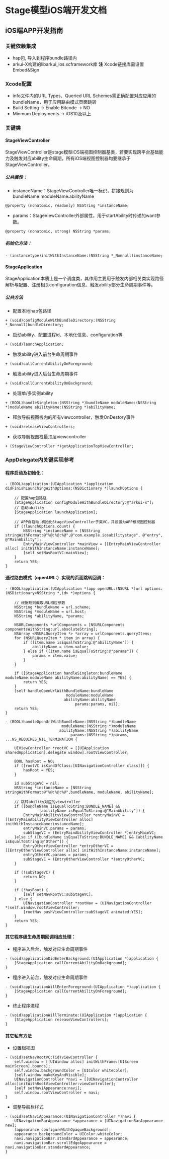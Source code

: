 # Stage模型iOS端开发文档

## iOS端APP开发指南

### 关键依赖集成

* hap包, 导入到程序bundle路径内
* arkui-X构建的libarkui_ios.xcframework库
  **注** Xcode链接库需设置Embed&Sign

### Xcode配置

* info文件内的URL Types、Queried URL Schemes需正确配置对应应用的bundleName，用于应用路由模式页面跳转
* Build Setting -> Enable Bitcode -> NO
* Minmum Deployments -> iOS10及以上

### 关键类

#### StageViewController

StageViewController是stage模型iOS端视图控制器基类，若要实现跨平台基础能力及触发对应ability生命周期，所有iOS端视图控制器均要继承于StageViewController。

##### 公共属性：

* instanceName：StageViewController唯一标识，拼接规则为bundleName:moduleName:abilityName

```objc
@property (nonatomic, readonly) NSString *instanceName;
```

* params：StageViewController外部属性，用于startAbility时传递的want参数。

```objc
@property (nonatomic, strong) NSString *params;
```

##### 初始化方法：

```objc
- (instancetype)initWithInstanceName:(NSString *_Nonnull)instanceName;
```


#### StageApplication

StageApplication本质上是一个调度类，其作用主要用于触发内部相关类实现路径解析与配置、注册相关configuration信息、触发ability部分生命周期事件等。

##### 公共方法

* 配置本地hap包路径

```objc
+ (void)configModuleWithBundleDirectory:(NSString *_Nonnull)bundleDirectory;
```

* 启动ability、配置进程id、本地化信息、configuration等

```objc
+ (void)launchApplication;
```

* 触发ability进入前台生命周期事件

```objc
+ (void)callCurrentAbilityOnForeground;
```

* 触发ability进入后台生命周期事件

```objc
+ (void)callCurrentAbilityOnBackground;
```

* 处理单/多实例ability

```objc
+ (BOOL)handleSingleton:(NSString *)bundleName moduleName:(NSString *)moduleName abilityName:(NSString *)abilityName;
```

* 释放导航视图栈内的所有viewcontroller，触发OnDestory事件

```objc
+ (void)releaseViewControllers;
```

* 获取导航视图栈最顶层viewcontroller

```objc
+ (StageViewController *)getApplicationTopViewController;
```


### AppDelegate内关键实现参考

#### 程序启动及初始化：

```objc
- (BOOL)application:(UIApplication *)application didFinishLaunchingWithOptions:(NSDictionary *)launchOptions {

    // 配置hap包路径
    [StageApplication configModuleWithBundleDirectory:@"arkui-x"];
    // 启动ability
    [StageApplication launchApplication];
    
    // APP自启动,初始化StageViewController子类VC，并设置为APP根视图控制器
    if (!launchOptions.count) { 
        NSString *instanceName = [NSString stringWithFormat:@"%@:%@:%@",@"com.example.iosabilitystage", @"entry", @"MainAbility"];
        EntryMainViewController *mainView = [[EntryMainViewController alloc] initWithInstanceName:instanceName];
        [self setNavRootVC:mainView];
    }
    return YES;
}
```

#### 通过路由模式（openURL:）实现的页面跳转回调：

```objc
- (BOOL)application:(UIApplication *)app openURL:(NSURL *)url options:(NSDictionary<NSString *,id> *)options {

    // 根据规则截取URL相应参数
    NSString *bundleName = url.scheme;
    NSString *moduleName = url.host;
    NSString *abilityName, *params;

    NSURLComponents *urlComponents = [NSURLComponents componentsWithString:url.absoluteString];
    NSArray <NSURLQueryItem *> *array = urlComponents.queryItems;
    for (NSURLQueryItem * item in array) {
        if ([item.name isEqualToString:@"abilityName"]) {
            abilityName = item.value;
        } else if ([item.name isEqualToString:@"params"]) {
            params = item.value;
        }
    }
    
    if ([StageApplication handleSingleton:bundleName moduleName:moduleName abilityName:abilityName] == YES) {
        return YES;
    }
    [self handleOpenUrlWithBundleName:bundleName
                           moduleName:moduleName
                          abilityName:abilityName
                               params:params, nil];
    return YES;
}

- (BOOL)handleOpenUrlWithBundleName:(NSString *)bundleName
                         moduleName:(NSString *)moduleName
                        abilityName:(NSString *)abilityName
                             params:(NSString *)params, ...NS_REQUIRES_NIL_TERMINATION {
    
    UIViewController *rootVC = [[UIApplication sharedApplication].delegate window].rootViewController;
    
    BOOL hasRoot = NO;
    if ([rootVC isKindOfClass:[UINavigationController class]]) {
        hasRoot = YES;
    }
    
    id subStageVC = nil;
    NSString *instanceName = [NSString stringWithFormat:@"%@:%@:%@",bundleName, moduleName, abilityName];
    
    // 跳转ability对应的viewtroller
    if ([bundleName isEqualToString:BUNDLE_NAME] &&
               [abilityName isEqualToString:@"MainAbility"]) {
        EntryMainAbilityViewController *entryMainVC = [[EntryMainAbilityViewController alloc] initWithInstanceName:instanceName];
        entryMainVC.params = params;
        subStageVC = (EntryMainAbilityViewController *)entryMainVC;
    }else if ([bundleName isEqualToString:BUNDLE_NAME] && [abilityName isEqualToString:@"Other"]) {
        EntryOtherViewController *entryOtherVC = [[EntryOtherViewController alloc] initWithInstanceName:instanceName];
        entryOtherVC.params = params;
        subStageVC = (EntryOtherViewController *)entryOtherVC;
    }

    if (!subStageVC) {
        return NO;
    }
    
    if (!hasRoot) {
        [self setNavRootVC:subStageVC];
    } else {
        UINavigationController *rootNav = (UINavigationController *)self.window.rootViewController;
        [rootNav pushViewController:subStageVC animated:YES];
    }
    return YES;
}
```

#### 其它程序级生命周期回调相应处理：

* 程序进入后台，触发对应生命周期事件

```objc
- (void)applicationDidEnterBackground:(UIApplication *)application {
    [StageApplication callCurrentAbilityOnBackground];
}
```

* 程序进入前台，触发对应生命周期事件

```objc
- (void)applicationWillEnterForeground:(UIApplication *)application {
    [StageApplication callCurrentAbilityOnForeground];
}
```

* 终止程序进程

```objc
- (void)applicationWillTerminate:(UIApplication *)application {
    [StageApplication releaseViewControllers];
}
```

#### 其它私有方法

* 设置根视图

```objc
- (void)setNavRootVC:(id)viewController {
    self.window = [[UIWindow alloc] initWithFrame:[UIScreen mainScreen].bounds];
    self.window.backgroundColor = [UIColor whiteColor];
    [self.window makeKeyAndVisible];
    UINavigationController *navi = [[UINavigationController alloc]initWithRootViewController:viewController];
    [self setNaviAppearance:navi];
    self.window.rootViewController = navi;
}
```

* 调整导航栏样式

```objc
- (void)setNaviAppearance:(UINavigationController *)navi {
    UINavigationBarAppearance *appearance = [UINavigationBarAppearance new];
    [appearance configureWithOpaqueBackground];
    appearance.backgroundColor = UIColor.whiteColor;
    navi.navigationBar.standardAppearance = appearance;
    navi.navigationBar.scrollEdgeAppearance = navi.navigationBar.standardAppearance;
}
```